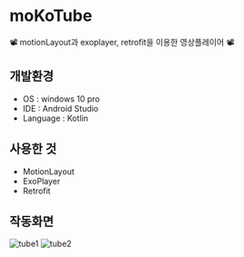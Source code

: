 # moKoTube
📽 motionLayout과 exoplayer, retrofit을 이용한 영상플레이어 📽

## 개발환경
* OS : windows 10 pro
* IDE : Android Studio
* Language : Kotlin

## 사용한 것
* MotionLayout
* ExoPlayer
* Retrofit

## 작동화면
![tube1](https://user-images.githubusercontent.com/62370144/143226595-be9673e8-4864-409e-824e-29014e5127b1.PNG)
![tube2](https://user-images.githubusercontent.com/62370144/143226604-db3101cd-cbff-4308-8991-7e11ed5dbdf6.PNG)
